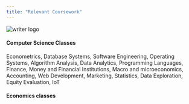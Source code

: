 ```yaml
---
title: "Relevant Coursework"
---
```


![writer logo](/resources/images/writerinspace.png)

#### Computer Science Classes

Econometrics, Database Systems, Software Engineering, Operating Systems, Algorithm Analysis, Data Analytics, Programming Languages, Finance, Money and Financial Institutions, Macro and microeconomics, Accounting, Web Development, Marketing, Statistics, Data Exploration, Equity Evaluation, IoT

#### Economics classes
